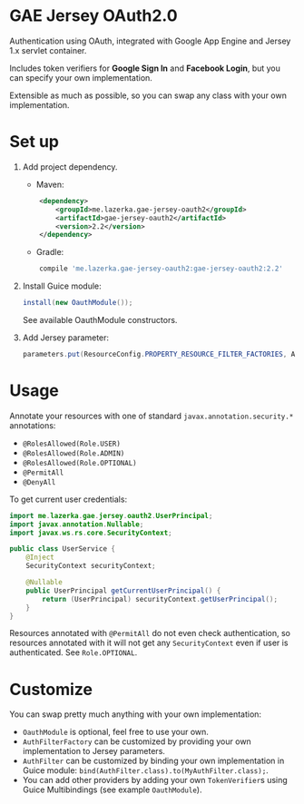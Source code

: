 # GAE Jersey OAuth2.0

Authentication using OAuth, integrated with Google App Engine and Jersey 1.x servlet container.

Includes token verifiers for <b>Google Sign In</b> and <b>Facebook Login</b>, but you can specify your own
implementation.

Extensible as much as possible, so you can swap any class with your own implementation.



# Set up
1. Add project dependency.

	* Maven:
	```xml
		<dependency>
			<groupId>me.lazerka.gae-jersey-oauth2</groupId>
			<artifactId>gae-jersey-oauth2</artifactId>
			<version>2.2</version>
		</dependency>
	```
	* Gradle:
	```groovy
		compile 'me.lazerka.gae-jersey-oauth2:gae-jersey-oauth2:2.2'
	```
2. Install Guice module:

	```java
	install(new OauthModule());
	```
	See available OauthModule constructors.
3. Add Jersey parameter:

	```java
	parameters.put(ResourceConfig.PROPERTY_RESOURCE_FILTER_FACTORIES, AuthFilterFactory.class.getName())
	```


# Usage
Annotate your resources with one of standard `javax.annotation.security.*` annotations:
* `@RolesAllowed(Role.USER)`
* `@RolesAllowed(Role.ADMIN)`
* `@RolesAllowed(Role.OPTIONAL)`
* `@PermitAll`
* `@DenyAll`

To get current user credentials:
```java
import me.lazerka.gae.jersey.oauth2.UserPrincipal;
import javax.annotation.Nullable;
import javax.ws.rs.core.SecurityContext;

public class UserService {
	@Inject
	SecurityContext securityContext;

	@Nullable
	public UserPrincipal getCurrentUserPrincipal() {
		return (UserPrincipal) securityContext.getUserPrincipal();
	}
}
```

Resources annotated with `@PermitAll` do not even check authentication,
so resources annotated with it will not get any `SecurityContext` even if user is
authenticated. See `Role.OPTIONAL`.

# Customize
You can swap pretty much anything with your own implementation:
* `OauthModule` is optional, feel free to use your own. 
* `AuthFilterFactory` can be customized by providing your own implementation to Jersey parameters.
* `AuthFilter` can be customized by binding your own implementation in Guice module: 
`bind(AuthFilter.class).to(MyAuthFilter.class);`.
* You can add other providers by adding your own `TokenVerifier`s using Guice Multibindings 
(see example `OauthModule`). 
